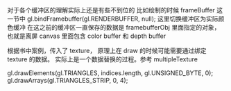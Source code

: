
对于各个缓冲区的理解实际上还是有些不到位的
比如绘制的时候 frameBuffer 这一节中
gl.bindFramebuffer(gl.RENDERBUFFER, null);
这里切换缓冲区为实际颜色缓冲
在这之前的缓冲区一直保存的数据是 framebufferObj 里面指定的对象，也就是离屏 canvas
里面包含 color buffer 和 depth buffer


根据书中案例，传入了 texture， 原理上在 draw 的时候可能需要通过绑定 texture 的数据。
实际上是一个数据替换的过程。参考 multipleTexture

gl.drawElements(gl.TRIANGLES, indices.length, gl.UNSIGNED_BYTE, 0);
gl.drawArrays(gl.TRIANGLES_STRIP, 0, 4);